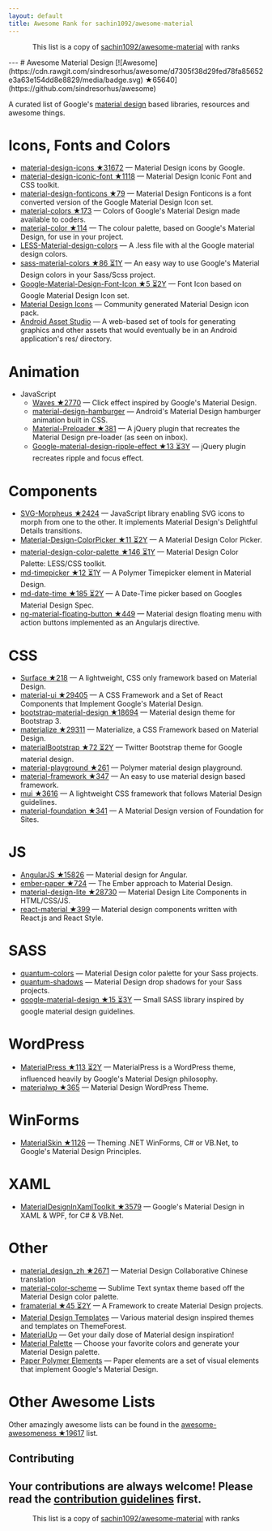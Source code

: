 ```yaml
---
layout: default
title: Awesome Rank for sachin1092/awesome-material
---
```


<p align="center">
	This list is a copy of <a href="https://github.com/sachin1092/awesome-material">sachin1092/awesome-material</a> with ranks
</p>
---
# Awesome Material Design [![Awesome](https://cdn.rawgit.com/sindresorhus/awesome/d7305f38d29fed78fa85652e3a63e154dd8e8829/media/badge.svg) ★65640](https://github.com/sindresorhus/awesome)

A curated list of Google's [material design](http://www.google.com/design/spec) based libraries, resources and awesome things.

Icons, Fonts and Colors
==
  - [material-design-icons ★31672](https://github.com/google/material-design-icons) — Material Design icons by Google.
  - [material-design-iconic-font ★1118](https://github.com/zavoloklom/material-design-iconic-font) — Material Design Iconic Font and CSS toolkit.
  - [material-design-fonticons ★79](https://github.com/designjockey/material-design-fonticons) — Material Design Fonticons is a font converted version of the Google Material Design Icon set.
  - [material-colors ★173](https://github.com/shuhei/material-colors) — Colors of Google's Material Design made available to coders.
  - [material-color ★114](https://github.com/mrmlnc/material-color) — The colour palette, based on Google's Material Design, for use in your project.
  - [LESS-Material-design-colors](https://github.com/tisign/LESS-Material-design-colors) — A .less file with al the Google material design colors.
  - [sass-material-colors ★86 ⏳1Y](https://github.com/minusfive/sass-material-colors) — An easy way to use Google's Material Design colors in your Sass/Scss project.
  - [Google-Material-Design-Font-Icon ★5 ⏳2Y](https://github.com/Seb-L/Google-Material-Design-Font-Icon) — Font Icon based on Google Material Design Icon set.
  - [Material Design Icons](https://materialdesignicons.com/) — Community generated Material Design icon pack.
  - [Android Asset Studio](https://romannurik.github.io/AndroidAssetStudio/) — A web-based set of tools for generating graphics and other assets that would eventually be in an Android application's res/ directory.

Animation
==
  - JavaScript
    - [Waves ★2770](https://github.com/fians/Waves) — Click effect inspired by Google's Material Design.
    - [material-design-hamburger](https://github.com/swirlycheetah/material-design-hamburger) — Android's Material Design hamburger animation built in CSS.
    - [Material-Preloader ★381](https://github.com/aarondo/Material-Preloader) — A jQuery plugin that recreates the Material Design pre-loader (as seen on inbox).
    - [Google-material-design-ripple-effect ★13 ⏳3Y](https://github.com/ninox92/Google-material-design-ripple-effect) — jQuery plugin recreates ripple and focus effect.
  
Components
==
  - [SVG-Morpheus ★2424](https://github.com/alexk111/SVG-Morpheus) — JavaScript library enabling SVG icons to morph from one to the other. It implements Material Design's Delightful Details transitions.
  - [Material-Design-ColorPicker ★11 ⏳2Y](https://github.com/Fraina/Material-Design-ColorPicker) — A Material Design Color Picker.
  - [material-design-color-palette ★146 ⏳1Y](https://github.com/zavoloklom/material-design-color-palette) — Material Design Color Palette: LESS/CSS toolkit.
  - [md-timepicker ★12 ⏳1Y](https://github.com/dotlouis/md-timepicker) — A Polymer Timepicker element in Material Design.
  - [md-date-time ★185 ⏳2Y](https://github.com/SimeonC/md-date-time) — A Date-Time picker based on Googles Material Design Spec.
  - [ng-material-floating-button ★449](https://github.com/nobitagit/ng-material-floating-button) — Material design floating menu with action buttons implemented as an Angularjs directive.


CSS
==
  - [Surface ★218](https://github.com/mildrenben/surface) — A lightweight, CSS only framework based on Material Design.
  - [material-ui ★29405](https://github.com/callemall/material-ui) — A CSS Framework and a Set of React Components that Implement Google's Material Design.
  - [bootstrap-material-design ★18694](https://github.com/FezVrasta/bootstrap-material-design) — Material design theme for Bootstrap 3.
  - [materialize ★29311](https://github.com/Dogfalo/materialize) — Materialize, a CSS Framework based on Material Design.
  - [materialBootstrap ★72 ⏳2Y](https://github.com/throrin19/materialBootstrap) — Twitter Bootstrap theme for Google material design.
  - [material-playground ★261](https://github.com/ebidel/material-playground) — Polymer material design playground.
  - [material-framework ★347](https://github.com/nt1m/material-framework) — An easy to use material design based framework.
  - [mui ★3616](https://github.com/muicss/mui) — A lightweight CSS framework that follows Material Design guidelines.
  - [material-foundation ★341](https://github.com/eucalyptuss/material-foundation) — A Material Design version of Foundation for Sites.

JS
==
  - [AngularJS ★15826](https://github.com/angular/material) — Material design for Angular.
  - [ember-paper ★724](https://github.com/miguelcobain/ember-paper) — The Ember approach to Material Design.
  - [material-design-lite ★28730](https://github.com/google/material-design-lite) — Material Design Lite Components in HTML/CSS/JS.
  - [react-material ★399](https://github.com/BerkeleyTrue/react-material) — Material design components written with React.js and React Style.


SASS
==
  - [quantum-colors](https://github.com/nkpfstr/quantum-colors) — Material Design color palette for your Sass projects.
  - [quantum-shadows](https://github.com/nkpfstr/quantum-shadows) — Material Design drop shadows for your Sass projects.
  - [google-material-design ★15 ⏳3Y](https://github.com/axyz/google-material-design) — Small SASS library inspired by google material design guidelines.


WordPress
==
  - [MaterialPress ★113 ⏳2Y](https://github.com/alexpatin/MaterialPress) — MaterialPress is a WordPress theme, influenced heavily by Google's Material Design philosophy.
  - [materialwp ★365](https://github.com/braginteractive/materialwp) — Material Design WordPress Theme.
  
 WinForms
==
- [MaterialSkin ★1126](https://github.com/IgnaceMaes/MaterialSkin) — Theming .NET WinForms, C# or VB.Net, to Google's Material Design Principles.

XAML
==
 - [MaterialDesignInXamlToolkit ★3579](https://github.com/ButchersBoy/MaterialDesignInXamlToolkit) — Google's Material Design in XAML & WPF, for C# & VB.Net.

Other
==
  - [material_design_zh ★2671](https://github.com/1sters/material_design_zh) — Material Design Collaborative Chinese translation
  - [material-color-scheme](https://github.com/paradox41/material-color-scheme) — Sublime Text syntax theme based off the Material Design color palette.
  - [framaterial ★45 ⏳2Y](https://github.com/Framaterial/framaterial) — A Framework to create Material Design projects.
  - [Material Design Templates](http://themeforest.net/tags/material%20design) — Various material design inspired themes and templates on ThemeForest.
  - [MaterialUp](http://www.materialup.com/) — Get your daily dose of Material design inspiration!
  - [Material Palette](http://www.materialpalette.com/) — Choose your favorite colors and generate your Material Design palette.
  - [Paper Polymer Elements](https://elements.polymer-project.org/browse?package=paper-elements) — Paper elements are a set of visual elements that implement Google's Material Design.
  
# Other Awesome Lists
Other amazingly awesome lists can be found in the [awesome-awesomeness ★19617](https://github.com/bayandin/awesome-awesomeness) list.

## Contributing

Your contributions are always welcome! Please read the [contribution guidelines](https://github.com/sachin1092/awesome-material/blob/master/contributing.md) first.
---
<p align="center">
	This list is a copy of <a href="https://github.com/sachin1092/awesome-material">sachin1092/awesome-material</a> with ranks
</p>
